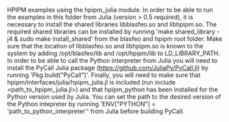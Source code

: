 HPIPM examples using the hpipm_julia module. In order to be able to run the examples in this folder from Julia (version > 0.5 required), it is necessary to install the shared libraries libblasfeo.so and libhpipm.so. The required shared libraries can be installed by running 'make shared_library -j4 & sudo make install_shared' from the blasfeo and hpipm root folder. Make sure that the location of libblasfeo.so and libhpipm.so is known to the system by adding /opt/blasfeo/lib and /opt/hpipm/lib to LD_LIBRARY_PATH. In order to be able to call the Python interpreter from Julia you will need to install the PyCall Julia package (https://github.com/JuliaPy/PyCall.jl) by running 'Pkg.build("PyCall")'. Finally, you will need to make sure that hpipm/interfaces/julia/hpipm_julia.jl is included (run include <path_to_hpipm_julia.jl>) and that hpipm_python has been installed for the Python version used by Julia. You can set the path to the desired version of the Python intepreter by running 'ENV["PYTHON"] = 'path_to_python_interpreter'' from Julia before building PyCall.


